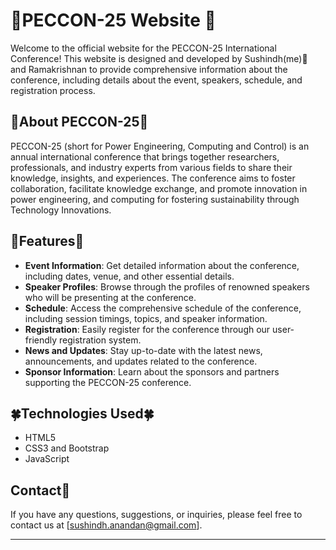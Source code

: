 # 🌳PECCON-25 Website 🌳

Welcome to the official website for the PECCON-25 International Conference! This website is designed and developed by Sushindh(me)🌲 and Ramakrishnan to provide comprehensive information about the conference, including details about the event, speakers, schedule, and registration process.

## 🌳About PECCON-25🌳

PECCON-25 (short for Power Engineering, Computing and Control) is an annual international conference that brings together researchers, professionals, and industry experts from various fields to share their knowledge, insights, and experiences. The conference aims to foster collaboration, facilitate knowledge exchange, and promote innovation in power engineering, and computing for fostering sustainability through Technology Innovations.

## 🌲Features🌲

- **Event Information**: Get detailed information about the conference, including dates, venue, and other essential details.
- **Speaker Profiles**: Browse through the profiles of renowned speakers who will be presenting at the conference.
- **Schedule**: Access the comprehensive schedule of the conference, including session timings, topics, and speaker information.
- **Registration**: Easily register for the conference through our user-friendly registration system.
- **News and Updates**: Stay up-to-date with the latest news, announcements, and updates related to the conference.
- **Sponsor Information**: Learn about the sponsors and partners supporting the PECCON-25 conference.

## 🍀Technologies Used🍀

- HTML5
- CSS3 and Bootstrap
- JavaScript

## Contact🎉

If you have any questions, suggestions, or inquiries, please feel free to contact us at [sushindh.anandan@gmail.com].

---
